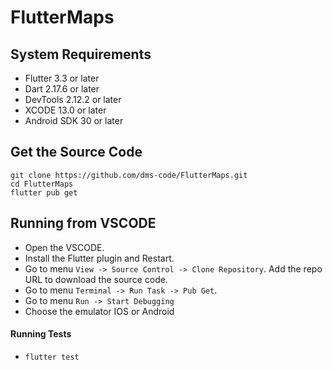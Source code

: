 # FlutterMaps

## System Requirements

- Flutter 3.3 or later
- Dart 2.17.6 or later
- DevTools 2.12.2 or later
- XCODE 13.0 or later
- Android SDK 30 or later

## Get the Source Code
```
git clone https://github.com/dms-code/FlutterMaps.git
cd FlutterMaps
flutter pub get
```

## Running from VSCODE

- Open the VSCODE.
- Install the Flutter plugin and Restart.
- Go to menu `View -> Source Control -> Clone Repository`. Add the repo URL to download the source code.
- Go to menu `Terminal -> Run Task -> Pub Get`.
- Go to menu `Run -> Start Debugging`
- Choose the emulator IOS or Android

#### Running Tests

- `flutter test`


